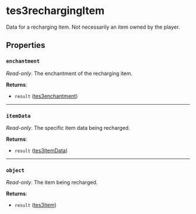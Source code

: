 # tes3rechargingItem
<div class="search_terms" style="display: none">tes3rechargingitem, rechargingitem</div>

<!---
	This file is autogenerated. Do not edit this file manually. Your changes will be ignored.
	More information: https://github.com/MWSE/MWSE/tree/master/docs
-->

Data for a recharging item. Not necessarily an item owned by the player.

## Properties

### `enchantment`
<div class="search_terms" style="display: none">enchantment</div>

*Read-only*. The enchantment of the recharging item.

**Returns**:

* `result` ([tes3enchantment](../types/tes3enchantment.md))

***

### `itemData`
<div class="search_terms" style="display: none">itemdata</div>

*Read-only*. The specific item data being recharged.

**Returns**:

* `result` ([tes3itemData](../types/tes3itemData.md))

***

### `object`
<div class="search_terms" style="display: none">object</div>

*Read-only*. The item being recharged.

**Returns**:

* `result` ([tes3item](../types/tes3item.md))

